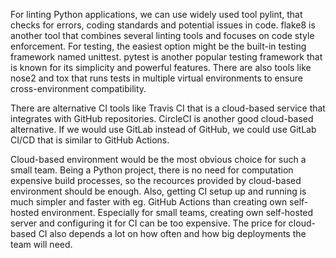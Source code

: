 For linting Python applications, we can use widely used tool pylint, that checks for errors, coding standards and potential issues in code. flake8 is another tool that combines several linting tools and focuses on code style enforcement. For testing, the easiest option might be the built-in testing framework named unittest. pytest is another popular testing framework that is known for its simplicity and powerful features. There are also tools like nose2 and tox that runs tests in multiple virtual environments to ensure cross-environment compatibility.

There are alternative CI tools like Travis CI that is a cloud-based service that integrates with GitHub repositories. CircleCI is another good cloud-based alternative. If we would use GitLab instead of GitHub, we could use GitLab CI/CD that is similar to GitHub Actions.

Cloud-based environment would be the most obvious choice for such a small team. Being a Python project, there is no need for computation expensive build processes, so the recources provided by cloud-based environment should be enough. Also, getting CI setup up and running is much simpler and faster with eg. GitHub Actions than creating own self-hosted environment. Especially for small teams, creating own self-hosted server and configuring it for CI can be too expensive. The price for cloud-based CI also depends a lot on how often and how big deployments the team will need.
